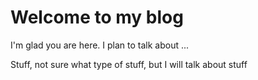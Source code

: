 # Welcome to my blog

I'm glad you are here. I plan to talk about ...

Stuff, not sure what type of stuff, but I will talk about stuff
